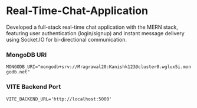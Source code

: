 # Real-Time-Chat-Application
Developed a full-stack real-time chat application with the MERN stack, featuring user authentication (login/signup) and instant message delivery using Socket.IO for bi-directional communication.

### MongoDB URI
```MONGODB_URI="mongodb+srv://Mragrawal20:Kanishk123@cluster0.wglux5i.mongodb.net"```

### VITE Backend Port
```VITE_BACKEND_URL='http://localhost:5000'```

